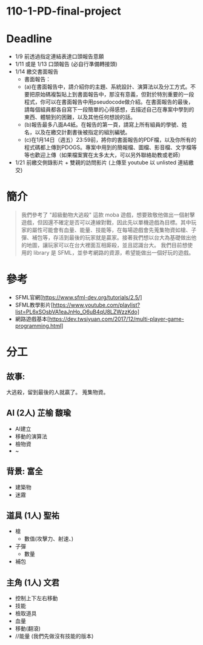 # 110-1-PD-final-project
# Deadline
- 1/9 前透過指定連結表達口頭報告意願
- 1/11 或是 1/13 口頭報告 (必自行準備轉接頭)
- 1/14 繳交書面報告
  - 書面報告：
  - (a)在書面報告中，請介紹你的主題、系統設計、演算法以及分工方式。不要把原始碼複製貼上到書面報告中，那沒有意義，但對於特別重要的一段程式，你可以在書面報告中用pseudocode做介紹。在書面報告的最後，請每個組員都各自寫下一段簡單的心得感想，去描述自己在專案中學到的東西、體驗到的困難，以及其他任何想說的話。
  - (b)報告最多八面A4紙。在報告的第一頁，請寫上所有組員的學號、姓名，以及在繳交計劃書後被指定的組別編號。
  - (c)在1月14日（週五）23:59前，將你的書面報告的PDF檔，以及你所有的程式碼都上傳到PDOGS。專案中用到的簡報檔、圖檔、影音檔、文字檔等等也歡迎上傳（如果檔案實在太多太大，可以另外聯絡助教或老師） 
 - 1/21 前繳交側錄影片 + 雙親的訪問影片 (上傳至 youtube 以 unlisted 連結繳交)
# 簡介
>我們參考了 "超級動物大逃殺" 這款 moba 遊戲，想要致敬他做出一個射擊遊戲，但因還不確定是否可以連線對戰，因此先以單機遊戲為目標。其中玩家的屬性可能會有血量、能量、技能等，在每場遊戲會先蒐集物資如槍、子彈、補包等，存活到最後的玩家就是贏家。接著我們想以台大為基礎做出他的地圖，讓玩家可以在台大裡面互相廝殺，並且認識台大。
我們目前想使用的 library 是 SFML，並參考網路的資源，希望能做出一個好玩的遊戲。
# 參考
- SFML官網[https://www.sfml-dev.org/tutorials/2.5/]
- SFML教學影片[https://www.youtube.com/playlist?list=PL6xSOsbVA1eaJnHo_O6uB4qU8LZWzzKdo]
- 網路遊戲基本[https://dev.twsiyuan.com/2017/12/multi-player-game-programming.html]

# 分工
## 故事:
大逃殺，留到最後的人就贏了。
蒐集物資。

## AI (2人) 芷榆 馥瑜
- AI建立
- 移動的演算法
- 檢物資
- ~

## 背景: 富全
- 建築物
- 迷霧

## 道具 (1人) 聖祐
- 槍
  - 數值(攻擊力、射速、)
- 子彈
  - 數量
- 補包

## 主角 (1人) 文君
- 控制上下左右移動
- 技能
- 檢取道具
- 血量
- 移動(翻滾)
- //能量 (我們先做沒有技能的版本)
